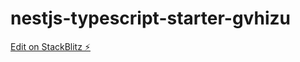 # nestjs-typescript-starter-gvhizu

[Edit on StackBlitz ⚡️](https://stackblitz.com/edit/nestjs-typescript-starter-gvhizu)